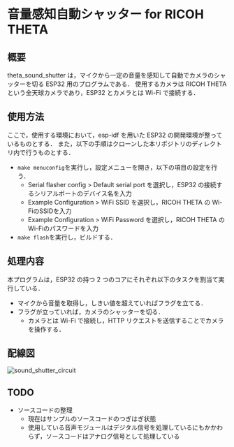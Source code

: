 # 音量感知自動シャッター for RICOH THETA
## 概要
theta_sound_shutter は，マイクから一定の音量を感知して自動でカメラのシャッターを切る ESP32 用のプログラムである．
使用するカメラは RICOH THETA という全天球カメラであり，ESP32 とカメラとは Wi-Fi で接続する．

## 使用方法
ここで，使用する環境において，esp-idf を用いた ESP32 の開発環境が整っているものとする．
また，以下の手順はクローンした本リポジトリのディレクトリ内で行うものとする．
+ `make menuconfig`を実行し，設定メニューを開き，以下の項目の設定を行う．
  + Serial flasher config > Default serial port を選択し，ESP32 の接続するシリアルポートのデバイス名を入力
  + Example Configuration > WiFi SSID を選択し，RICOH THETA の Wi-FiのSSIDを入力
  + Example Configuration > WiFi Password を選択し，RICOH THETA の Wi-Fiのパスワードを入力
+  `make flash`を実行し，ビルドする．

## 処理内容
本プログラムは，ESP32 の持つ 2 つのコアにそれぞれ以下のタスクを割当て実行している．
+ マイクから音量を取得し，しきい値を超えていればフラグを立てる．
+ フラグが立っていれば，カメラのシャッターを切る．
  + カメラとは Wi-Fi で接続し，HTTP リクエストを送信することでカメラを操作する．

## 配線図
![sound_shutter_circuit](https://user-images.githubusercontent.com/18206832/48038382-ad701700-e1b3-11e8-8901-628451cbf498.png)

## TODO
+ ソースコードの整理
  + 現在はサンプルのソースコードのつぎはぎ状態
  + 使用している音声モジュールはデジタル信号を処理しているにもかかわらず，ソースコードはアナログ信号として処理している
